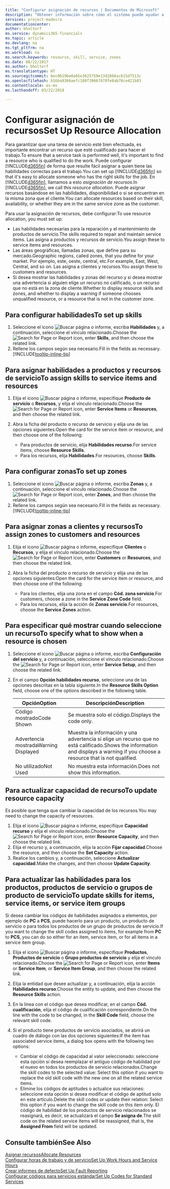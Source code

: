 ```yaml
---
title: "Configurar asignación de recursos | Documentos de Microsoft"
description: "Obtener información sobre cómo el sistema puede ayudar a asegurar que se asigna a alguien que tiene las habilidades necesarias para proporcionar un servicio."
services: project-madeira
documentationcenter: 
author: bholtorf
ms.service: dynamics365-financials
ms.topic: article
ms.devlang: na
ms.tgt_pltfrm: na
ms.workload: na
ms.search.keywords: resource, skill, service, zones
ms.date: 08/22/2017
ms.author: bholtorf
ms.translationtype: HT
ms.sourcegitcommit: bec0619be0a65e3625759e13d2866ac615d7513c
ms.openlocfilehash: b16ba9366aefc108f39667678fe8ab70ce421b83
ms.contentlocale: es-mx
ms.lasthandoff: 03/22/2018

---
```


# <a name="set-up-resource-allocation"></a><span data-ttu-id="46ad9-103">Configurar asignación de recursos</span><span class="sxs-lookup"><span data-stu-id="46ad9-103">Set Up Resource Allocation</span></span>
<span data-ttu-id="46ad9-104">Para garantizar que una tarea de servicio esté bien efectuada, es importante encontrar un recurso que esté cualificado para hacer el trabajo.</span><span class="sxs-lookup"><span data-stu-id="46ad9-104">To ensure that a service task is performed well, it's important to find a resource who is qualified to do the work.</span></span> <span data-ttu-id="46ad9-105">Puede configurar [!INCLUDE[d365fin](includes/d365fin_md.md)] de forma que resulte fácil asignar a quien tiene las habilidades correctas para el trabajo.</span><span class="sxs-lookup"><span data-stu-id="46ad9-105">You can set up [!INCLUDE[d365fin](includes/d365fin_md.md)] so that it's easy to allocate someone who has the right skills for the job.</span></span> <span data-ttu-id="46ad9-106">En [!INCLUDE[d365fin](includes/d365fin_md.md)], llamamos a esto _asignación de recursos_.</span><span class="sxs-lookup"><span data-stu-id="46ad9-106">In [!INCLUDE[d365fin](includes/d365fin_md.md)], we call this _resource allocation_.</span></span> <span data-ttu-id="46ad9-107">Puede asignar recursos basándose en las habilidades, disponibilidad o si se encuentran en la misma zona que el cliente.</span><span class="sxs-lookup"><span data-stu-id="46ad9-107">You can allocate resources based on their skill, availability, or whether they are in the same service zone as the customer.</span></span> 

<span data-ttu-id="46ad9-108">Para usar la asignación de recursos, debe configurar:</span><span class="sxs-lookup"><span data-stu-id="46ad9-108">To use resource allocation, you must set up:</span></span>  
  
* <span data-ttu-id="46ad9-109">Las habilidades necesarias para la reparación y el mantenimiento de productos de servicio.</span><span class="sxs-lookup"><span data-stu-id="46ad9-109">The skills required to repair and maintain service items.</span></span> <span data-ttu-id="46ad9-110">Las asigna a productos y recursos de servicio.</span><span class="sxs-lookup"><span data-stu-id="46ad9-110">You assign these to service items and resources.</span></span>  
* <span data-ttu-id="46ad9-111">Las áreas geográficas, llamadas zonas, que define para su mercado.</span><span class="sxs-lookup"><span data-stu-id="46ad9-111">Geographic regions, called zones, that you define for your market.</span></span> <span data-ttu-id="46ad9-112">Por ejemplo, este, oeste, central, etc.</span><span class="sxs-lookup"><span data-stu-id="46ad9-112">For example, East, West, Central, and so on.</span></span> <span data-ttu-id="46ad9-113">Las asigna a clientes y recursos.</span><span class="sxs-lookup"><span data-stu-id="46ad9-113">You assign these to customers and resources.</span></span>  
* <span data-ttu-id="46ad9-114">Si desea mostrar las habilidades y zonas del recurso y si desea mostrar una advertencia si alguien elige un recurso no calificado, o un recurso que no está en la zona de cliente.</span><span class="sxs-lookup"><span data-stu-id="46ad9-114">Whether to display resource skills and zones, and whether to display a warning if someone chooses unqualified resource, or a resource that is not in the customer zone.</span></span>  

## <a name="to-set-up-skills"></a><span data-ttu-id="46ad9-115">Para configurar habilidades</span><span class="sxs-lookup"><span data-stu-id="46ad9-115">To set up skills</span></span>
1. <span data-ttu-id="46ad9-116">Seleccione el icono ![Buscar página o informe](media/ui-search/search_small.png "icono Buscar página o informe"), escriba **Habilidades** y, a continuación, seleccione el vínculo relacionado.</span><span class="sxs-lookup"><span data-stu-id="46ad9-116">Choose the ![Search for Page or Report](media/ui-search/search_small.png "Search for Page or Report icon") icon, enter **Skills**, and then choose the related link.</span></span>  
2. <span data-ttu-id="46ad9-117">Rellene los campos según sea necesario.</span><span class="sxs-lookup"><span data-stu-id="46ad9-117">Fill in the fields as necessary.</span></span> [!INCLUDE[tooltip-inline-tip](includes/tooltip-inline-tip_md.md)]  

## <a name="to-assign-skills-to-service-items-and-resources"></a><span data-ttu-id="46ad9-118">Para asignar habilidades a productos y recursos de servicio</span><span class="sxs-lookup"><span data-stu-id="46ad9-118">To assign skills to service items and resources</span></span>
1. <span data-ttu-id="46ad9-119">Elija el icono ![Buscar página o informe](media/ui-search/search_small.png "icono Buscar página o informe"), especifique **Producto de servicio** o **Recursos**, y elija el vínculo relacionado.</span><span class="sxs-lookup"><span data-stu-id="46ad9-119">Choose the ![Search for Page or Report](media/ui-search/search_small.png "Search for Page or Report icon") icon, enter **Service Items** or **Resources**, and then choose the related link.</span></span>  
2. <span data-ttu-id="46ad9-120">Abra la ficha del producto o recurso de servicio y elija una de las opciones siguientes:</span><span class="sxs-lookup"><span data-stu-id="46ad9-120">Open the card for the service item or resource, and then choose one of the following:</span></span>  
  
    * <span data-ttu-id="46ad9-121">Para productos de servicio, elija **Habilidades recurso**.</span><span class="sxs-lookup"><span data-stu-id="46ad9-121">For service items, choose **Resource Skills**.</span></span>  
    * <span data-ttu-id="46ad9-122">Para los recursos, elija **Habilidades**.</span><span class="sxs-lookup"><span data-stu-id="46ad9-122">For resources, choose **Skills**.</span></span>  

## <a name="to-set-up-zones"></a><span data-ttu-id="46ad9-123">Para configurar zonas</span><span class="sxs-lookup"><span data-stu-id="46ad9-123">To set up zones</span></span>
1. <span data-ttu-id="46ad9-124">Seleccione el icono ![Buscar página o informe](media/ui-search/search_small.png "icono Buscar página o informe"), escriba **Zonas** y, a continuación, seleccione el vínculo relacionado.</span><span class="sxs-lookup"><span data-stu-id="46ad9-124">Choose the ![Search for Page or Report](media/ui-search/search_small.png "Search for Page or Report icon") icon, enter **Zones**, and then choose the related link.</span></span>  
2. <span data-ttu-id="46ad9-125">Rellene los campos según sea necesario.</span><span class="sxs-lookup"><span data-stu-id="46ad9-125">Fill in the fields as necessary.</span></span> [!INCLUDE[tooltip-inline-tip](includes/tooltip-inline-tip_md.md)]  

## <a name="to-assign-zones-to-customers-and-resources"></a><span data-ttu-id="46ad9-126">Para asignar zonas a clientes y recursos</span><span class="sxs-lookup"><span data-stu-id="46ad9-126">To assign zones to customers and resources</span></span> 
1. <span data-ttu-id="46ad9-127">Elija el icono ![Buscar página o informe](media/ui-search/search_small.png "icono Buscar página o informe"), especifique **Clientes** o **Recursos**, y elija el vínculo relacionado.</span><span class="sxs-lookup"><span data-stu-id="46ad9-127">Choose the ![Search for Page or Report](media/ui-search/search_small.png "Search for Page or Report icon") icon, enter **Customers** or **Resources**, and then choose the related link.</span></span>  
2. <span data-ttu-id="46ad9-128">Abra la ficha del producto o recurso de servicio y elija una de las opciones siguientes:</span><span class="sxs-lookup"><span data-stu-id="46ad9-128">Open the card for the service item or resource, and then choose one of the following:</span></span>  
  
    * <span data-ttu-id="46ad9-129">Para los clientes, elija una zona en el campo **Cód. zona servicio**.</span><span class="sxs-lookup"><span data-stu-id="46ad9-129">For customers, choose a zone in the **Service Zone Code** field.</span></span>  
    * <span data-ttu-id="46ad9-130">Para los recursos, elija la acción de **Zonas servicio**.</span><span class="sxs-lookup"><span data-stu-id="46ad9-130">For resources, choose the **Service Zones** action.</span></span>  

## <a name="to-specify-what-to-show-when-a-resource-is-chosen"></a><span data-ttu-id="46ad9-131">Para especificar qué mostrar cuando seleccione un recurso</span><span class="sxs-lookup"><span data-stu-id="46ad9-131">To specify what to show when a resource is chosen</span></span>
1. <span data-ttu-id="46ad9-132">Seleccione el icono ![Buscar página o informe](media/ui-search/search_small.png "icono Buscar página o informe"), escriba **Configuración del servicio** y, a continuación, seleccione el vínculo relacionado.</span><span class="sxs-lookup"><span data-stu-id="46ad9-132">Choose the ![Search for Page or Report](media/ui-search/search_small.png "Search for Page or Report icon") icon, enter **Service Setup**, and then choose the related link.</span></span> 
2. <span data-ttu-id="46ad9-133">En el campo **Opción habilidades recurso**, seleccione una de las opciones descritas en la tabla siguiente.</span><span class="sxs-lookup"><span data-stu-id="46ad9-133">In the **Resource Skills Option** field, choose one of the options described in the following table.</span></span>  
  
    |<span data-ttu-id="46ad9-134">**Opción**</span><span class="sxs-lookup"><span data-stu-id="46ad9-134">**Option**</span></span>|<span data-ttu-id="46ad9-135">**Descripción**</span><span class="sxs-lookup"><span data-stu-id="46ad9-135">**Description**</span></span>|  
    |------------|-------------|  
    |<span data-ttu-id="46ad9-136">Código mostrado</span><span class="sxs-lookup"><span data-stu-id="46ad9-136">Code Shown</span></span> | <span data-ttu-id="46ad9-137">Se muestra solo el código.</span><span class="sxs-lookup"><span data-stu-id="46ad9-137">Displays the code only.</span></span>|  
    |<span data-ttu-id="46ad9-138">Advertencia mostrada</span><span class="sxs-lookup"><span data-stu-id="46ad9-138">Warning Displayed</span></span> | <span data-ttu-id="46ad9-139">Muestra la información y una advertencia si elige un recurso que no está calificado.</span><span class="sxs-lookup"><span data-stu-id="46ad9-139">Shows the information and displays a warning if you choose a resource that is not qualified.</span></span>|  
    |<span data-ttu-id="46ad9-140">No utilizado</span><span class="sxs-lookup"><span data-stu-id="46ad9-140">Not Used</span></span> | <span data-ttu-id="46ad9-141">No muestra esta información.</span><span class="sxs-lookup"><span data-stu-id="46ad9-141">Does not show this information.</span></span>|  

## <a name="to-update-resource-capacity"></a><span data-ttu-id="46ad9-142">Para actualizar capacidad de recurso</span><span class="sxs-lookup"><span data-stu-id="46ad9-142">To update resource capacity</span></span>  
<span data-ttu-id="46ad9-143">Es posible que tenga que cambiar la capacidad de los recursos.</span><span class="sxs-lookup"><span data-stu-id="46ad9-143">You may need to change the capacity of resources.</span></span>  
  
1. <span data-ttu-id="46ad9-144">Elija el icono ![Buscar página o informe](media/ui-search/search_small.png "icono Buscar página o informe"), especifique **Capacidad recurso** y elija el vínculo relacionado.</span><span class="sxs-lookup"><span data-stu-id="46ad9-144">Choose the ![Search for Page or Report](media/ui-search/search_small.png "Search for Page or Report icon") icon, enter **Resource Capacity**, and then choose the related link.</span></span>  
2. <span data-ttu-id="46ad9-145">Elija el recurso y, a continuación, elija la acción **Fijar capacidad**.</span><span class="sxs-lookup"><span data-stu-id="46ad9-145">Choose the resource, and then choose the **Set Capacity** action.</span></span>  
3. <span data-ttu-id="46ad9-146">Realice los cambios y, a continuación, seleccione **Actualizar capacidad**.</span><span class="sxs-lookup"><span data-stu-id="46ad9-146">Make the changes, and then choose **Update Capacity**.</span></span>  

## <a name="to-update-skills-for-items-service-items-or-service-item-groups"></a><span data-ttu-id="46ad9-147">Para actualizar las habilidades para los productos, productos de servicio o grupos de producto de servicio</span><span class="sxs-lookup"><span data-stu-id="46ad9-147">To update skills for items, service items, or service item groups</span></span>
<span data-ttu-id="46ad9-148">Si desea cambiar los códigos de habilidades asignados a elementos, por ejemplo de **PC** a **PCS**, puede hacerlo para un producto, un producto de servicio o para todos los productos de un grupo de productos de servicio.</span><span class="sxs-lookup"><span data-stu-id="46ad9-148">If you want to change the skill codes assigned to items, for example from **PC** to **PCS**, you can do so either for an item, service item, or for all items in a service item group.</span></span>  
  
1. <span data-ttu-id="46ad9-149">Elija el icono ![Buscar página o informe](media/ui-search/search_small.png "icono Buscar página o informe"), especifique **Productos**, **Productos de servicio** o **Grupo productos de servicio** y elija el vínculo relacionado.</span><span class="sxs-lookup"><span data-stu-id="46ad9-149">Choose the ![Search for Page or Report](media/ui-search/search_small.png "Search for Page or Report icon") icon, enter **Items** or **Service Item**, or **Service Item Group**, and then choose the related link.</span></span>  
2. <span data-ttu-id="46ad9-150">Elija la entidad que desee actualizar y, a continuación, elija la acción **Habilidades recurso**.</span><span class="sxs-lookup"><span data-stu-id="46ad9-150">Choose the entity to update, and then choose the **Resource Skills** action.</span></span>  
3. <span data-ttu-id="46ad9-151">En la línea con el código que desea modificar, en el campo **Cód. cualificación**, elija el código de cualificación correspondiente.</span><span class="sxs-lookup"><span data-stu-id="46ad9-151">On the line with the code to be changed, in the **Skill Code** field, choose the relevant skill code.</span></span>  
4.  <span data-ttu-id="46ad9-152">Si el producto tiene productos de servicio asociados, se abrirá un cuadro de diálogo con las dos opciones siguientes:</span><span class="sxs-lookup"><span data-stu-id="46ad9-152">If the item has associated service items, a dialog box opens with the following two options:</span></span>  
  
    * <span data-ttu-id="46ad9-153">Cambiar el código de capacidad al valor seleccionado: seleccione esta opción si desea reemplazar el antiguo código de habilidad por el nuevo en todos los productos de servicio relacionados.</span><span class="sxs-lookup"><span data-stu-id="46ad9-153">Change the skill codes to the selected value: Select this option if you want to replace the old skill code with the new one on all the related service items.</span></span>  
    * <span data-ttu-id="46ad9-154">Elimine los códigos de aptitudes o actualice sus relaciones: seleccione esta opción si desea modificar el código de aptitud solo en este artículo.</span><span class="sxs-lookup"><span data-stu-id="46ad9-154">Delete the skill codes or update their relation: Select this option if you want to change the skill code on this item only.</span></span> <span data-ttu-id="46ad9-155">El código de habilidad de los productos de servicio relacionados se reasignará, es decir, se actualizará el campo **Se asigna de**.</span><span class="sxs-lookup"><span data-stu-id="46ad9-155">The skill code on the related service items will be reassigned, that is, the **Assigned From** field will be updated.</span></span>  
  
## <a name="see-also"></a><span data-ttu-id="46ad9-156">Consulte también</span><span class="sxs-lookup"><span data-stu-id="46ad9-156">See Also</span></span>
[<span data-ttu-id="46ad9-157">Asignar recursos</span><span class="sxs-lookup"><span data-stu-id="46ad9-157">Allocate Resources</span></span>](service-how-to-allocate-resources.md)  
[<span data-ttu-id="46ad9-158">Configurar horas de trabajo y de servicio</span><span class="sxs-lookup"><span data-stu-id="46ad9-158">Set Up Work Hours and Service Hours</span></span>](service-how-setup-work-service-hours.md)  
[<span data-ttu-id="46ad9-159">Crear informes de defecto</span><span class="sxs-lookup"><span data-stu-id="46ad9-159">Set Up Fault Reporting</span></span>](service-how-setup-fault-reporting.md)  
[<span data-ttu-id="46ad9-160">Configurar códigos para servicios estándar</span><span class="sxs-lookup"><span data-stu-id="46ad9-160">Set Up Codes for Standard Services</span></span>](service-how-setup-service-coding.md)  
 


